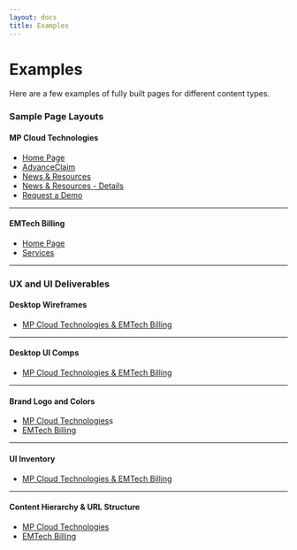 ```yaml
---
layout: docs
title: Examples
---
```


# Examples

Here are a few examples of fully built pages for different content types.

### Sample Page Layouts
#### MP Cloud Technologies
- [Home Page](/demo/mpc/home.html)
- [AdvanceClaim](/demo/mpc/advance-claim.html)
- [News & Resources](/demo/mpc/news-and-resources.html)
- [News & Resources - Details](/demo/mpc/news-and-resources-details.html)
- [Request a Demo](/demo/mpc/request-a-demo.html)

----

#### EMTech Billing
- [Home Page](/demo/emt/home.html)
- [Services](/demo/emt/services.html)

----

### UX and UI Deliverables

#### Desktop Wireframes
- [MP Cloud Technologies & EMTech Billing](https://ninelabs.invisionapp.com/console/share/342LCMCCTB)

----

#### Desktop UI Comps
- [MP Cloud Technologies & EMTech Billing](https://ninelabs.invisionapp.com/console/share/WZ2UWMLUAV)

----

#### Brand Logo and Colors
- [MP Cloud Technologies](https://ninelabs.invisionapp.com/console/share/GB2YQFT1ZC)s
- [EMTech Billing](https://ninelabs.invisionapp.com/console/share/KC2YQFT0N8)

----

#### UI Inventory
- [MP Cloud Technologies & EMTech Billing](https://ninelabs.invisionapp.com/console/share/3R2UVPH6UA)

----

#### Content Hierarchy & URL Structure
- [MP Cloud Technologies](https://miro.com/app/board/o9J_krxzptY=/?moveToWidget=3074457360145393733&cot=14)
- [EMTech Billing](https://miro.com/app/board/o9J_krxzptY=/?moveToWidget=3074457360146255363&cot=14)
